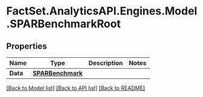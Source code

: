 # FactSet.AnalyticsAPI.Engines.Model.SPARBenchmarkRoot

## Properties

Name | Type | Description | Notes
------------ | ------------- | ------------- | -------------
**Data** | [**SPARBenchmark**](SPARBenchmark.md) |  | 

[[Back to Model list]](../README.md#documentation-for-models) [[Back to API list]](../README.md#documentation-for-api-endpoints) [[Back to README]](../README.md)

